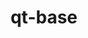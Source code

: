 ---
title: "qt-base"
layout: cache
categories: [package, develop]
meta: {"compilers": ["gcc@=11.1.0"], "num_specs": 4, "num_specs_by_stack": {"data-vis-sdk": 4, "root": 4}, "oss": ["ubuntu20.04"], "platforms": ["linux"], "stacks": ["data-vis-sdk", "root"], "targets": ["x86_64_v3"], "versions": ["6.8.1", "6.8.2"]}
spec_details: [{"compiler": "gcc@=11.1.0", "hash": "a2ybs5b6kof7ougdennci76jlse6ok5w", "os": "ubuntu20.04", "platform": "linux", "size": "-", "stacks": ["data-vis-sdk", "root"], "target": "x86_64_v3", "variants": ["~accessibility", "build_system=cmake", "build_type=Release", "~dbus", "~framework", "generator=ninja", "~gtk", "+gui", "~ipo", "~network", "+opengl", "+shared", "+sql", "+widgets"], "versions": ["6.8.2"]}, {"compiler": "gcc@=11.1.0", "hash": "dutgpnktyr7obmh7rzebn3jgqzutfqjb", "os": "ubuntu20.04", "platform": "linux", "size": "-", "stacks": ["data-vis-sdk", "root"], "target": "x86_64_v3", "variants": ["~accessibility", "build_system=cmake", "build_type=Release", "~dbus", "~framework", "generator=ninja", "~gtk", "+gui", "~ipo", "~network", "+opengl", "+shared", "+sql", "+widgets"], "versions": ["6.8.1"]}, {"compiler": "gcc@=11.1.0", "hash": "ecjh7ps6gygd2vvfvorj57xyohrpjnuj", "os": "ubuntu20.04", "platform": "linux", "size": "-", "stacks": ["data-vis-sdk", "root"], "target": "x86_64_v3", "variants": ["~accessibility", "build_system=cmake", "build_type=Release", "~dbus", "~framework", "generator=ninja", "~gtk", "+gui", "~ipo", "~network", "+opengl", "+shared", "+sql", "+widgets"], "versions": ["6.8.1"]}, {"compiler": "gcc@=11.1.0", "hash": "hgpj2hszmg5dnam5cqvz636nuj62wx4z", "os": "ubuntu20.04", "platform": "linux", "size": "-", "stacks": ["data-vis-sdk", "root"], "target": "x86_64_v3", "variants": ["~accessibility", "build_system=cmake", "build_type=Release", "~dbus", "~framework", "generator=ninja", "~gtk", "+gui", "~ipo", "~network", "+opengl", "+shared", "+sql", "+widgets"], "versions": ["6.8.2"]}]
---